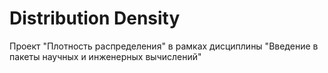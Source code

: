 # Distribution Density
Проект "Плотность распределения" в рамках дисциплины "Введение в пакеты научных и инженерных вычислений"
